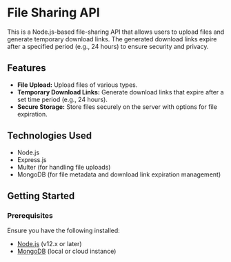 # File Sharing API

This is a Node.js-based file-sharing API that allows users to upload files and generate temporary download links. The generated download links expire after a specified period (e.g., 24 hours) to ensure security and privacy.

## Features
- **File Upload:** Upload files of various types.
- **Temporary Download Links:** Generate download links that expire after a set time period (e.g., 24 hours).
- **Secure Storage:** Store files securely on the server with options for file expiration.

## Technologies Used
- Node.js
- Express.js
- Multer (for handling file uploads)
- MongoDB (for file metadata and download link expiration management)

## Getting Started

### Prerequisites
Ensure you have the following installed:
- [Node.js](https://nodejs.org/) (v12.x or later)
- [MongoDB](https://www.mongodb.com/) (local or cloud instance)
